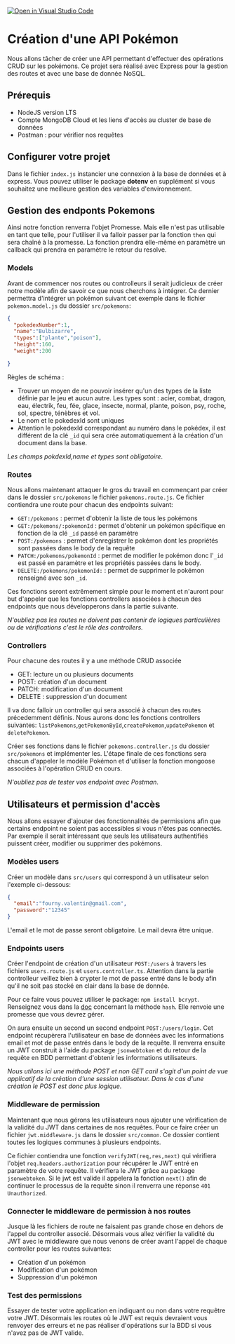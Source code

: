 [![Open in Visual Studio Code](https://classroom.github.com/assets/open-in-vscode-718a45dd9cf7e7f842a935f5ebbe5719a5e09af4491e668f4dbf3b35d5cca122.svg)](https://classroom.github.com/online_ide?assignment_repo_id=10865853&assignment_repo_type=AssignmentRepo)
# Création d'une API Pokémon

Nous allons tâcher de créer une API permettant d'effectuer des opérations CRUD sur les pokémons. Ce projet sera réalisé avec Express pour la gestion des routes et avec une base de donnée NoSQL.

## Prérequis

- NodeJS version LTS
- Compte MongoDB Cloud et les liens d'accès au cluster de base de données
- Postman : pour vérifier nos requêtes

## Configurer votre projet

Dans le fichier `index.js` instancier une connexion à la base de données et à express. Vous pouvez utiliser le package **dotenv** en supplément si vous souhaitez une meilleure gestion des variables d'environnement.

## Gestion des endponts Pokemons

Ainsi notre fonction renverra l'objet Promesse. Mais elle n'est pas utilisable en tant que telle, pour l'utiliser il va falloir passer par la fonction `then` qui sera chaîné à la promesse. La fonction prendra elle-même en paramètre un callback qui prendra en paramètre le retour du resolve.
### Models

Avant de commencer nos routes ou controlleurs il serait judicieux de créer notre modèle afin de savoir ce que nous cherchons à intégrer. Ce dernier permettra d'intégrer un pokémon suivant cet exemple dans le fichier `pokemon.model.js` du dossier `src/pokemons`:

```json
{
  "pokedexNumber":1,
  "name":"Bulbizarre",
  "types":["plante","poison"],
  "height":160,
  "weight":200

}
```

Règles de schéma :

- Trouver un moyen de ne pouvoir insérer qu'un des types de la liste définie par le jeu et aucun autre. Les types sont : acier, combat, dragon, eau, électrik, feu, fée, glace, insecte, normal, plante, poison, psy, roche, sol, spectre, ténèbres et vol.
- Le nom et le pokedexId sont uniques
- Attention le pokedexId correspondant au numéro dans le pokédex, il est différent de la clé `_id` qui sera crée automatiquement à la création d'un document dans la base.

*Les champs pokdexId,name et types sont obligatoire*.

### Routes

Nous allons maintenant attaquer le gros du travail en commençant par créer dans le dossier `src/pokemons` le fichier `pokemons.route.js`. Ce fichier contiendra une route pour chacun des endpoints suivant:

- `GET:/pokemons` : permet d'obtenir la liste de tous les pokémons
- `GET:/pokemons/:pokemonId` : permet d'obtenir un pokémon spécifique en fonction de la clé `_id` passé en paramètre
- `POST:/pokemons` : permet d'enregistrer le pokémon dont les propriétés sont passées dans le body de la requête
- `PATCH:/pokemons/pokemonId` : permet de modifier le pokémon donc l'`_id` est passé en paramètre et les propriétés passées dans le body.
- `DELETE:/pokemons/pokemonId:` : permet de supprimer le pokémon renseigné avec son `_id`.

Ces fonctions seront extrêmement simple pour le moment et n'auront pour but d'appeler que les fonctions controllers associées à chacun des endpoints que nous développerons dans la partie suivante.

*N'oubliez pas les routes ne doivent pas contenir de logiques particulières ou de vérifications c'est le rôle des controllers.*

### Controllers

Pour chacune des routes il y a une méthode CRUD associée

- GET: lecture un ou plusieurs documents
- POST: création d'un document
- PATCH: modification d'un document
- DELETE : suppression d'un document

Il va donc falloir un controller qui sera associé à chacun des routes précedemment définis. Nous aurons donc les fonctions controllers suivantes: `listPokemons`,`getPokemonById`,`createPokemon`,`updatePokemon` et `deletePokemon`.

Créer ses fonctions dans le fichier `pokemons.controller.js` du dossier `src/pokemons` et implémenter les. L'étape finale de ces fonctions sera chacun d'appeler le modèle Pokémon et d'utiliser la fonction mongoose associées à l'opération CRUD en cours.

*N'oubliez pas de tester vos endpoint avec Postman*.

## Utilisateurs et permission d'accès

Nous allons essayer d'ajouter des fonctionnalités de permissions afin que certains endpoint ne soient pas accessibles si vous n'êtes pas connectés. Par exemple il serait intéressant que seuls les utilisateurs authentifiés puissent créer, modifier ou supprimer des pokémons.

### Modèles users

Créer un modèle dans `src/users` qui correspond à un utilisateur selon l'exemple ci-dessous:

```json
{
  "email":"fourny.valentin@gmail.com",
  "password":"12345"
}
```

L'email et le mot de passe seront obligatoire. Le mail devra être unique.

### Endpoints users

 Créer l'endpoint de création d'un utilisateur `POST:/users` à travers les fichiers `users.route.js` et `users.controller.ts`. Attention dans la partie controlleur veillez bien à crypter le mot de passe entré dans le body afin qu'il ne soit pas stocké en clair dans la base de donnée.

 Pour ce faire vous pouvez utiliser le package: `npm install bcrypt`. Renseignez vous dans la [doc](https://www.npmjs.com/package/bcrypt) concernant la méthode `hash`. Elle renvoie une promesse que vous devrez gérer.

 On aura ensuite un second un second endpoint `POST:/users/login`. Cet endpoint récupèrera l'utilisateur en base de données avec les informations email et mot de passe entrés dans le body de la requête.
 Il renverra ensuite un JWT construit à l'aide du package `jsonwebtoken` et du retour de la requête en BDD permettant d'obtenir les informations utilisateurs.

 *Nous utilons ici une méthode POST et non GET caril s'agit d'un point de vue applicatif de la création d'une session utilisateur. Dans le cas d'une création le POST est donc plus logique.*

### Middleware de permission

Maintenant que nous gérons les utilisateurs nous ajouter une vérification de la validité du JWT dans certaines de nos requêtes. Pour ce faire créer un fichier `jwt.middleware.js` dans le dossier `src/common`. Ce dossier contient toutes les logiques communes à plusieurs endpoints.

Ce fichier contiendra une fonction `verifyJWT(req,res,next)` qui vérifiera l'objet `req.headers.authorization` pour récupérer le JWT entré en paramètre de votre requête. Il vérifiera le JWT grâce au package `jsonwebtoken`. Si le jwt est valide il appelera la fonction `next()` afin de continuer le processus de la requête sinon il renverra une réponse `401 Unauthorized`.

### Connecter le middleware de permission à nos routes

Jusque là les fichiers de route ne faisaient pas grande chose en dehors de l'appel du controller associé. Désormais vous allez vérifier la validité du JWT avec le middleware que nous venons de créer avant l'appel de chaque controller pour les routes suivantes:

- Création d'un pokémon
- Modification d'un pokémon
- Suppression d'un pokémon

### Test des permissions

Essayer de tester votre application en indiquant ou non dans votre requêtre votre JWT. Désormais les routes où le JWT est requis devraient vous renvoyer des erreurs et ne pas réaliser d'opérations sur la BDD si vous n'avez pas de JWT valide.